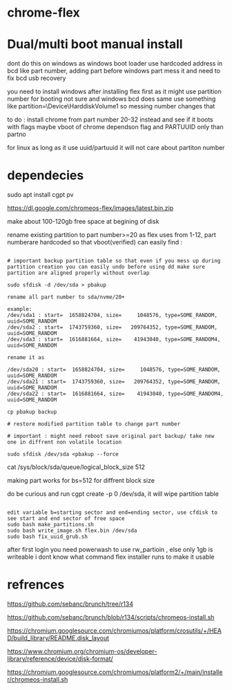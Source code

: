 # chrome-flex

# Dual/multi boot manual install 

dont do this on windows as windows boot loader use hardcoded address in bcd like part number, adding part before windows part mess it and need to fix bcd usb recovery  

you need to install windows after installing flex first as it might use partition number for booting not sure and windows bcd does same use something like partition=\Device\HarddiskVolume1 so messing number changes that

to do :  install chrome from part number 20-32 instead and see if it boots with flags maybe vboot of chrome dependson flag and PARTUUID only than partno 

for linux as long as it use uuid/partuuid it will not care about partiton number

# dependecies
sudo apt install cgpt pv

https://dl.google.com/chromeos-flex/images/latest.bin.zip

make about 100-120gb free space at begining of disk

rename existing partition to part number>=20 as flex uses from 1-12, part numberare hardcoded so that vboot(verified) can easily find : 
```

# important backup partition table so that even if you mess up during partition creation you can easily undo before using dd make sure partition are aligned properly without overlap

sudo sfdisk -d /dev/sda > pbakup

rename all part number to sda/nvme/20+

example:
/dev/sda1 : start=  1658824704, size=     1048576, type=SOME_RANDOM, uuid=SOME_RANDOM
/dev/sda2 : start=  1743759360, size=   209764352, type=SOME_RANDOM, uuid=SOME_RANDOM
/dev/sda3 : start=  1616881664, size=    41943040, type=SOME_RANDOM4, uuid=SOME_RANDOM

rename it as

/dev/sda20 : start=  1658824704, size=     1048576, type=SOME_RANDOM, uuid=SOME_RANDOM
/dev/sda21 : start=  1743759360, size=   209764352, type=SOME_RANDOM, uuid=SOME_RANDOM
/dev/sda22 : start=  1616881664, size=    41943040, type=SOME_RANDOM4, uuid=SOME_RANDOM

cp pbakup backup

# restore modified partition table to change part number

# important : might need reboot save original part backup/ take new one in diffrent non volatile location

sudo sfdisk /dev/sda <pbakup --force

```
 cat /sys/block/sda/queue/logical_block_size 
512  

 making part works for bs=512 
 for diffrent block size 

do be curious and  run cgpt create -p 0 /dev/sda, it will wipe partition table 
```

edit variable b=starting sector and end=ending sector, use cfdisk to see start and end sector of free space
sudo bash make_partitions.sh
sudo bash write_image.sh flex.bin /dev/sda
sudo bash fix_uuid_grub.sh
```

after first login you need powerwash to use rw_partioin ,  else only 1gb is writeable i dont know what command flex installer runs to make it usable 



  # refrences

 https://github.com/sebanc/brunch/tree/r134 

https://github.com/sebanc/brunch/blob/r134/scripts/chromeos-install.sh

https://chromium.googlesource.com/chromiumos/platform/crosutils/+/HEAD/build_library/README.disk_layout

https://www.chromium.org/chromium-os/developer-library/reference/device/disk-format/

https://chromium.googlesource.com/chromiumos/platform2/+/main/installer/chromeos-install.sh



 
 
